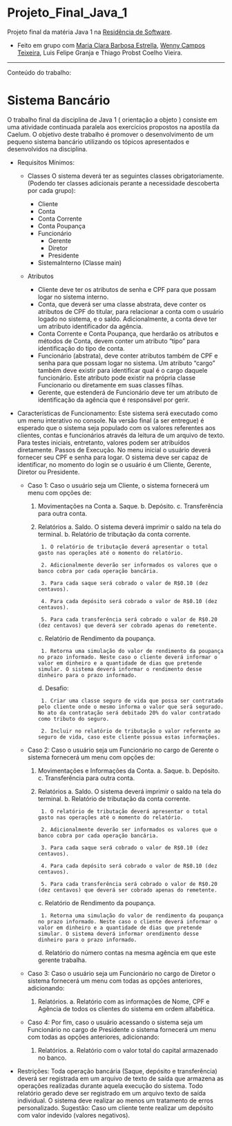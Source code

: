 # Projeto_Final_Java_1
Projeto final da matéria Java 1 na [Residência de Software](http://serratec.org/residencia-de-software/).

- Feito em grupo com [Maria Clara Barbosa Estrella](https://github.com/mariaclarabarbosa), [Wenny Campos Teixeira](https://github.com/wennycampos), Luis Felipe Granja e Thiago Probst Coelho Vieira.

---------------------------------------------------------------------------------------------------------------------------------------------
Conteúdo do trabalho:

# Sistema Bancário
O trabalho final da disciplina de Java 1 ( orientação a objeto ) consiste em uma atividade continuada paralela aos exercícios propostos na apostila da Caelum.
O objetivo deste trabalho é promover o desenvolvimento de um pequeno sistema bancário utilizando os tópicos apresentados e desenvolvidos na disciplina.

* Requisitos Mínimos:
    - Classes
    O sistema deverá ter as seguintes classes obrigatoriamente. (Podendo ter classes adicionais perante a necessidade descoberta por cada grupo):
        * Cliente
        * Conta
        * Conta Corrente
        * Conta Poupança
        * Funcionário
            * Gerente
            * Diretor
            * Presidente
        * SistemaInterno (Classe main)

    - Atributos
        * Cliente deve ter os atributos de senha e CPF para que possam logar no sistema interno.
        * Conta, que deverá ser uma classe abstrata, deve conter os atributos de CPF do titular, para relacionar a conta com o usuário logado no sistema, e o saldo. Adicionalmente, a conta deve ter um atributo identificador da agência.
        * Conta Corrente e Conta Poupança, que herdarão os atributos e métodos de Conta, devem conter um atributo “tipo” para identificação do tipo de conta.
        * Funcionário (abstrata), deve conter atributos também de CPF e senha para que possam logar no sistema. Um atributo “cargo” também deve existir para identificar qual é o cargo daquele funcionário. Este atributo pode existir na própria classe Funcionario ou diretamente em suas classes filhas.
        * Gerente, que estenderá de Funcionário deve ter um atributo de identificação da agência que é responsável por gerir. 
        
* Características de Funcionamento:
    Este sistema será executado como um menu interativo no console. Na versão final (a ser entregue) é esperado que o sistema seja populado com os valores referentes aos clientes, contas e funcionários através da leitura de um arquivo de texto. Para testes iniciais, entretanto, valores podem ser atribuídos diretamente. Passos de Execução. No menu inicial o usuário deverá fornecer seu CPF e senha para logar. O sistema deve ser capaz de identificar, no momento do login se o usuário é um Cliente, Gerente, Diretor ou Presidente.

    - Caso 1:
        Caso o usuário seja um Cliente, o sistema fornecerá um menu com opções de:
        1. Movimentações na Conta
            a. Saque.
            b. Depósito.
            c. Transferência para outra conta.
        2. Relatórios
            a. Saldo. O sistema deverá imprimir o saldo na tela do terminal.
            b. Relatório de tributação da conta corrente.
                
                1. O relatório de tributação deverá apresentar o total gasto nas operações até o momento do relatório.
                
                2. Adicionalmente deverão ser informados os valores que o banco cobra por cada operação bancária.
                
                3. Para cada saque será cobrado o valor de R$0.10 (dez centavos).
                
                4. Para cada depósito será cobrado o valor de R$0.10 (dez centavos).
                
                5. Para cada transferência será cobrado o valor de R$0.20 (dez centavos) que deverá ser cobrado apenas do remetente.
            
            c. Relatório de Rendimento da poupança.
               
                1. Retorna uma simulação do valor de rendimento da poupança no prazo informado. Neste caso o cliente deverá informar o valor em dinheiro e a quantidade de dias que pretende simular. O sistema deverá informar o rendimento desse dinheiro para o prazo informado.
           
            d. Desafio:
               
                1. Criar uma classe seguro de vida que possa ser contratado pelo cliente onde o mesmo informa o valor que será segurado. No ato da contratação será debitado 20% do valor contratado como tributo do seguro.
               
                2. Incluir no relatório de tributação o valor referente ao seguro de vida, caso este cliente possua estas informações.
    
    - Caso 2:
        Caso o usuário seja um Funcionário no cargo de Gerente o sistema fornecerá um menu com opções de:
        1. Movimentações e Informações da Conta.
            a. Saque.
            b. Depósito.
            c. Transferência para outra conta.
        2. Relatórios
            a. Saldo. O sistema deverá imprimir o saldo na tela do terminal.
            b. Relatório de tributação da conta corrente.
                
                1. O relatório de tributação deverá apresentar o total gasto nas operações até o momento do relatório.
                
                2. Adicionalmente deverão ser informados os valores que o banco cobra por cada operação bancária.
                
                3. Para cada saque será cobrado o valor de R$0.10 (dez centavos).
                
                4. Para cada depósito será cobrado o valor de R$0.10 (dez centavos).
                
                5. Para cada transferência será cobrado o valor de R$0.20 (dez centavos) que deverá ser cobrado apenas do remetente.
            
            c. Relatório de Rendimento da poupança.
               
                1. Retorna uma simulação do valor de rendimento da poupança no prazo informado. Neste caso o cliente deverá informar o valor em dinheiro e a quantidade de dias que pretende simular. O sistema deverá informar orendimento desse dinheiro para o prazo informado.
            
            d. Relatório do número contas na mesma agência em que este gerente trabalha.
    - Caso 3:
        Caso o usuário seja um Funcionário no cargo de Diretor o sistema fornecerá um menu com todas as opções anteriores, adicionando:
        1. Relatórios.
            a. Relatório com as informações de Nome, CPF e Agência de todos os clientes do sistema em ordem alfabética.
    
    - Caso 4:
        Por fim, caso o usuário acessando o sistema seja um Funcionário no cargo de Presidente o sistema fornecerá um menu com todas as opções anteriores, adicionando:
        1. Relatórios.
            a. Relatório com o valor total do capital armazenado no banco.

* Restrições:
    Toda operação bancária (Saque, depósito e transferência) deverá ser registrada em um arquivo de texto de saída que armazena as operações realizadas durante aquela execução do sistema.
    Todo relatório gerado deve ser registrado em um arquivo texto de saída individual.
    O sistema deve realizar ao menos um tratamento de erros personalizado.
    Sugestão: Caso um cliente tente realizar um depósito com valor indevido (valores negativos).